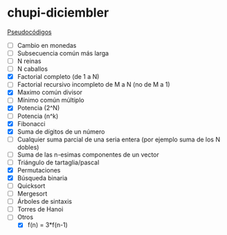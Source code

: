 # chupi-diciembler

[Pseudocódigos](https://github.com/sebamoralesasd/chupi-diciembler/wiki)

- [ ] Cambio en monedas 
- [ ] Subsecuencia común más larga
- [ ] N reinas
- [ ] N caballos
- [x] Factorial completo (de 1 a N)
- [ ] Factorial recursivo incompleto de M a N (no de M a 1)
- [x] Maximo común divisor
- [ ] Mínimo común múltiplo
- [x] Potencia (2^N)
- [ ] Potencia (n^k)
- [x] Fibonacci
- [x] Suma de dígitos de un número
- [ ] Cualquier suma parcial de una seria entera (por ejemplo suma de los N dobles)
- [ ] Suma de las n-esimas componentes de un vector
- [ ] Triángulo de tartaglia/pascal
- [x] Permutaciones
- [x] Búsqueda binaria
- [ ] Quicksort
- [ ] Mergesort
- [ ] Árboles de sintaxis
- [ ] Torres de Hanoi
- [ ] Otros
	- [x] f(n) = 3*f(n-1)
